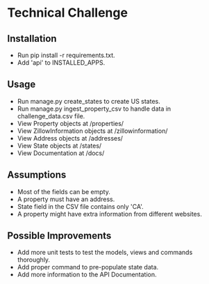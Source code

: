 # Technical Challenge

## Installation

- Run pip install -r requirements.txt.
- Add 'api' to INSTALLED_APPS.

## Usage

- Run manage.py create_states to create US states.
- Run manage.py ingest_property_csv to handle data in challenge_data.csv file.
- View Property objects at /properties/
- View ZillowInformation objects at /zillowinformation/
- View Address objects at /addresses/
- View State objects at /states/
- View Documentation at /docs/


## Assumptions

- Most of the fields can be empty.
- A property must have an address.
- State field in the CSV file contains only 'CA'.
- A property might have extra information from different websites.

## Possible Improvements

- Add more unit tests to test the models, views and commands thoroughly.
- Add proper command to pre-populate state data.
- Add more information to the API Documentation.
